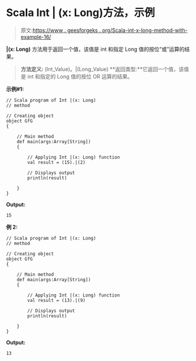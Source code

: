 # Scala Int | (x: Long)方法，示例

> 原文:[https://www . geesforgeks . org/Scala-int-x-long-method-with-example-16/](https://www.geeksforgeeks.org/scala-int-x-long-method-with-example-16/)

**|(x: Long)** 方法用于返回一个值，该值是 int 和指定 Long 值的按位“或”运算的结果。

> **方法定义:** (Int_Value)。|(Long_Value)
> **返回类型:**它返回一个值，该值是 int 和指定的 Long 值的按位 OR 运算的结果。

**示例#1:**

```
// Scala program of Int |(x: Long)
// method

// Creating object
object GfG
{ 

    // Main method
    def main(args:Array[String])
    {

        // Applying Int |(x: Long) function
        val result = (15).|(2)

        // Displays output
        println(result)

    }
} 
```

**Output:**

```
15

```

**例 2:**

```
// Scala program of Int |(x: Long)
// method

// Creating object
object GfG
{ 

    // Main method
    def main(args:Array[String])
    {

        // Applying Int |(x: Long) function
        val result = (13).|(9)

        // Displays output
        println(result)

    }
} 
```

**Output:**

```
13

```